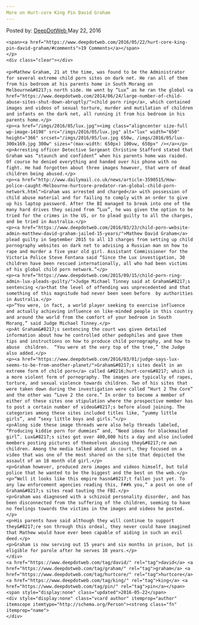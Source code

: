 ```yaml
---
More on Hurt-core King Pin David Graham
---
```

<article class="post-listing post-14196 post type-post status-publish format-standard has-post-thumbnail hentry  tag-david tag-graham tag-hurtcore tag-king tag-pin">
    <div class="post-inner">
        <span>Posted by: <a href="https://www.deepdotweb.com/author/admin/" title="">DeepDotWeb </a></span>
    <span>May 22, 2016</span>
    
    <span><a href="https://www.deepdotweb.com/2016/05/22/hurt-core-king-pin-david-graham/#comments">19 Comments</a></span>
    </p>
    <div class="clear"></div>
    
    <p>Mathew Graham, 21 at the time, was found to be the Administrator for several extreme child porn sites on dark net. He ran all of them from his bedroom at his parents home in South Morang on Melbourne&#8217;s north side. He went by “Lux” as he ran the global <a href="https://www.deepdotweb.com/2014/06/24/large-number-of-child-abuse-sites-shut-down-abruptly/">child porn ring</a>, which contained images and videos of sexual torture, murder and mutilation of children and infants on the dark net, all running it from his bedroom in his parents home.</p>
    <p><a href="/imgs/2016/05/lux.jpg"><img class="aligncenter size-full wp-image-14198" src="/imgs/2016/05/lux.jpg" alt="lux" width="650" height="366" srcset="/imgs/2016/05/lux.jpg 650w, /imgs/2016/05/lux-300x169.jpg 300w" sizes="(max-width: 650px) 100vw, 650px" /></a></p>
    <p>Arresting officer Detective Sergeant Christine Stafford stated that Graham was “staunch and confident” when his parents home was raided. Of course he denied everything and handed over his phone with no fight. He had forgotten about three images however, that were of dead children being abused.</p>
    <p><a href="http://www.dailymail.co.uk/news/article-3590515/How-police-caught-Melbourne-hurtcore-predator-ran-global-child-porn-network.html">Graham was arrested and charged</a> with possession of child abuse material and for failing to comply with an order to give up his laptop password. After the BI managed to break into one of the many hard drives they seized from “Lux”, he was given the option to be tried for the crimes in the US, or to plead guilty to all the charges, and be tried in Australia.</p>
    <p><a href="https://www.deepdotweb.com/2016/03/23/child-porn-website-admin-matthew-david-graham-jailed-15-years/">Mathew David Graham</a> plead guilty in September 2015 to all 13 charges from setting up child pornography websites on dark net to advising a Russian man on how to rape and murder a five year old girl. Assistant Commissioner for the Victoria Police Steve Fontana said “Since the Lux investigation, 30 children have been rescued internationally, all who had been victims of his global child porn network.”</p>
    <p><a href="https://www.deepdotweb.com/2015/09/15/child-porn-ring-admin-lux-pleads-guilty/">Judge Michael Tinney said at Graham&#8217;s sentencing </a>that the level of offending was unprecedented and that something of this magnitude had never been seen before  by authorities in Australia.</p>
    <p>“You were, in fact, a world player seeking to exercise influence and actually achieving influence on like-minded people in this country and around the world from the comfort of your bedroom in South Morang,” said Judge Michael Tinney.</p>
    <p>At Graham&#8217;s sentencing the court was given detailed information about how he controlled other pedophiles and gave them tips and instructions on how to produce child pornography, and how to abuse  children.  “You were at the very top of the tree,” the Judge also added.</p>
    <p><a href="https://www.deepdotweb.com/2016/03/01/judge-says-lux-seems-to-be-from-another-planet/">Graham&#8217;s sites dealt in an extreme form of child porn</a> called &#8216;hurt-core&#8217; which is a more violent form of pornography. The images are typically of rapes, torture, and sexual violence towards children. Two of his sites that were taken down during the investigation were called “Hurt 2 The Core” and the other was “Love 2 the core.” In order to become a member of either of these sites one stipulation where the prospective member has to post a certain number of video&#8217;s before aloud joining. The categories among these sites included titles like, “yummy little girls”, and “sexy little boys and girls.”</p>
    <p>Along side these image threads were also help threads labeled, “Producing kiddie porn for dummies” and, “Need ideas for blackmailed girl”. Lux&#8217;s sites got over 400,000 hits a day and also included members posting pictures of themselves abusing they&#8217;re own children. Among the media talked about in court, they focused on a video that was one of the most shared on the site that depicted the assault of an 18 month old girl.</p>
    <p>Graham however, produced zero images and videos himself, but told police that he wanted to be the biggest and the best on the web.</p>
    <p>“Well it looks like this empire hasn&#8217;t fallen just yet. To any law enforcement agencies reading this, F##k you,” a post on one of Graham&#8217;s sites read tauting the FBI.</p>
    <p>Graham was diagnosed with a schizoid personality disorder, and has been disconnected from the suffering of the children, seeming to have no feelings towards the victims in the images and videos he posted.</p>
    <p>His parents have said although they will continue to support they&#8217;re son through this ordeal, they never could have imagined that Mathew would have ever been capable of aiding in such an evil deed.</p>
    <p>Graham is now serving out 15 years and six months in prison, but is eligible for parole after he serves 10 years.</p>
    </div>
    <a href="https://www.deepdotweb.com/tag/david/" rel="tag">david</a> <a href="https://www.deepdotweb.com/tag/graham/" rel="tag">graham</a> <a href="https://www.deepdotweb.com/tag/hurtcore/" rel="tag">hurtcore</a> <a href="https://www.deepdotweb.com/tag/king/" rel="tag">king</a> <a href="https://www.deepdotweb.com/tag/pin/" rel="tag">pin</a></span> <span style="display:none" class="updated">2016-05-22</span>
    <div style="display:none" class="vcard author" itemprop="author" itemscope itemtype="http://schema.org/Person"><strong class="fn" itemprop="name">
    </div>
</article>


